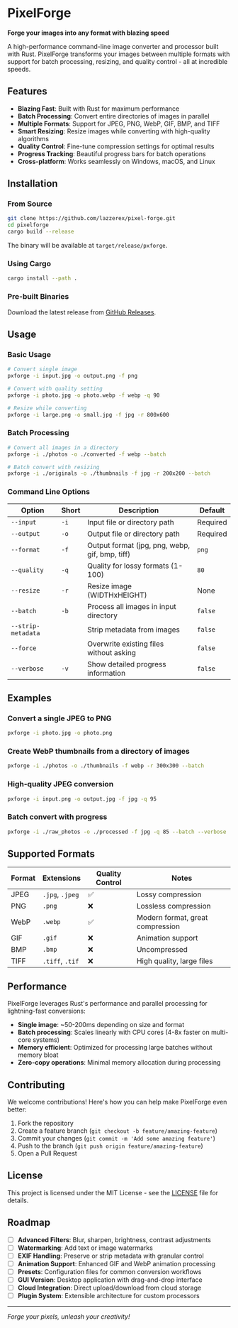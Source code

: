 # PixelForge 

**Forge your images into any format with blazing speed**

A high-performance command-line image converter and processor built with Rust. PixelForge transforms your images between multiple formats with support for batch processing, resizing, and quality control - all at incredible speeds.

## Features

- **Blazing Fast**: Built with Rust for maximum performance
- **Batch Processing**: Convert entire directories of images in parallel
- **Multiple Formats**: Support for JPEG, PNG, WebP, GIF, BMP, and TIFF
- **Smart Resizing**: Resize images while converting with high-quality algorithms  
- **Quality Control**: Fine-tune compression settings for optimal results
- **Progress Tracking**: Beautiful progress bars for batch operations
- **Cross-platform**: Works seamlessly on Windows, macOS, and Linux

## Installation

### From Source
```bash
git clone https://github.com/lazzerex/pixel-forge.git
cd pixelforge
cargo build --release
```

The binary will be available at `target/release/pxforge`.

### Using Cargo
```bash
cargo install --path .
```

### Pre-built Binaries
Download the latest release from [GitHub Releases](https://github.com/lazzerex/pixel-forge/releases).

## Usage

### Basic Usage
```bash
# Convert single image
pxforge -i input.jpg -o output.png -f png

# Convert with quality setting  
pxforge -i photo.jpg -o photo.webp -f webp -q 90

# Resize while converting
pxforge -i large.png -o small.jpg -f jpg -r 800x600
```

### Batch Processing
```bash
# Convert all images in a directory
pxforge -i ./photos -o ./converted -f webp --batch

# Batch convert with resizing
pxforge -i ./originals -o ./thumbnails -f jpg -r 200x200 --batch
```

### Command Line Options

| Option | Short | Description | Default |
|--------|-------|-------------|---------|
| `--input` | `-i` | Input file or directory path | Required |
| `--output` | `-o` | Output file or directory path | Required |
| `--format` | `-f` | Output format (jpg, png, webp, gif, bmp, tiff) | `png` |
| `--quality` | `-q` | Quality for lossy formats (1-100) | `80` |
| `--resize` | `-r` | Resize image (WIDTHxHEIGHT) | None |
| `--batch` | `-b` | Process all images in input directory | `false` |
| `--strip-metadata` | | Strip metadata from images | `false` |
| `--force` | | Overwrite existing files without asking | `false` |
| `--verbose` | `-v` | Show detailed progress information | `false` |

## Examples

### Convert a single JPEG to PNG
```bash
pxforge -i photo.jpg -o photo.png
```

### Create WebP thumbnails from a directory of images
```bash
pxforge -i ./photos -o ./thumbnails -f webp -r 300x300 --batch
```

### High-quality JPEG conversion
```bash
pxforge -i input.png -o output.jpg -f jpg -q 95
```

### Batch convert with progress
```bash
pxforge -i ./raw_photos -o ./processed -f jpg -q 85 --batch --verbose
```

## Supported Formats

| Format | Extensions | Quality Control | Notes |
|--------|------------|-----------------|-------|
| JPEG | `.jpg`, `.jpeg` | ✅ | Lossy compression |
| PNG | `.png` | ❌ | Lossless compression |
| WebP | `.webp` | ✅ | Modern format, great compression |
| GIF | `.gif` | ❌ | Animation support |
| BMP | `.bmp` | ❌ | Uncompressed |
| TIFF | `.tiff`, `.tif` | ❌ | High quality, large files |

## Performance

PixelForge leverages Rust's performance and parallel processing for lightning-fast conversions:

- **Single image**: ~50-200ms depending on size and format
- **Batch processing**: Scales linearly with CPU cores (4-8x faster on multi-core systems)
- **Memory efficient**: Optimized for processing large batches without memory bloat
- **Zero-copy operations**: Minimal memory allocation during processing

## Contributing

We welcome contributions! Here's how you can help make PixelForge even better:

1. Fork the repository
2. Create a feature branch (`git checkout -b feature/amazing-feature`)
3. Commit your changes (`git commit -m 'Add some amazing feature'`)
4. Push to the branch (`git push origin feature/amazing-feature`)
5. Open a Pull Request

## License

This project is licensed under the MIT License - see the [LICENSE](LICENSE) file for details.

## Roadmap

- [ ] **Advanced Filters**: Blur, sharpen, brightness, contrast adjustments
- [ ] **Watermarking**: Add text or image watermarks
- [ ] **EXIF Handling**: Preserve or strip metadata with granular control
- [ ] **Animation Support**: Enhanced GIF and WebP animation processing
- [ ] **Presets**: Configuration files for common conversion workflows
- [ ] **GUI Version**: Desktop application with drag-and-drop interface
- [ ] **Cloud Integration**: Direct upload/download from cloud storage
- [ ] **Plugin System**: Extensible architecture for custom processors

---

*Forge your pixels, unleash your creativity!*